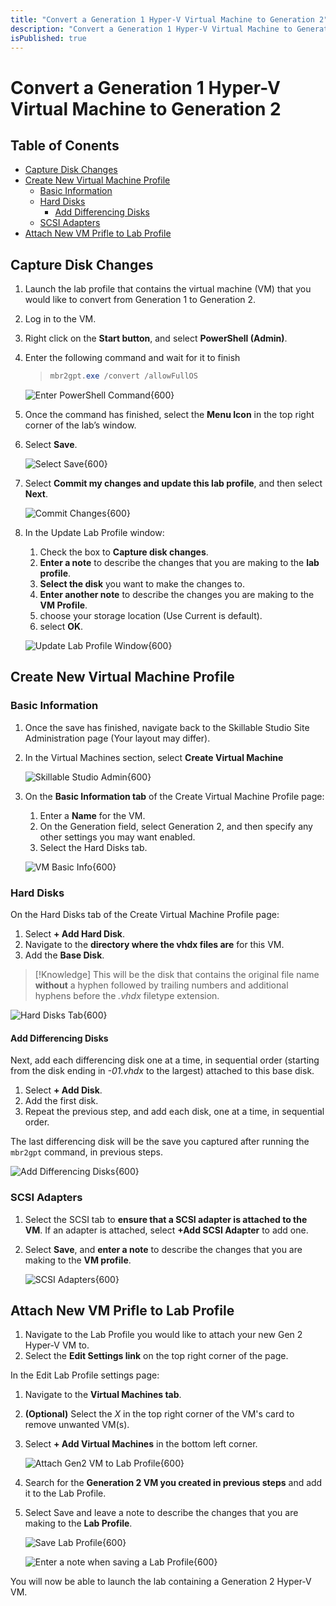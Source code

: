 ```yaml
---
title: "Convert a Generation 1 Hyper-V Virtual Machine to Generation 2"
description: "Convert a Generation 1 Hyper-V Virtual Machine to Generation 2 in Skillable Studio."
isPublished: true
---
```


# Convert a Generation 1 Hyper-V Virtual Machine to Generation 2

## Table of Conents

- [Capture Disk Changes](#capture-disk-changes)
- [Create New Virtual Machine Profile](#create-new-virtual-machine-profile)
  - [Basic Information](#basic-information)
  - [Hard Disks](#hard-disks)
    - [Add Differencing Disks](#add-differencing-disks)
  - [SCSI Adapters](#scsi-adapters)
- [Attach New VM Prifle to Lab Profile](#attach-new-vm-prifle-to-lab-profile)

## Capture Disk Changes

1. Launch the lab profile that contains the virtual machine (VM) that you would like to convert from Generation 1 to Generation 2.
1. Log in to the VM. 
1. Right click on the **Start button**, and select **PowerShell (Admin)**.
1. Enter the following command and wait for it to finish 

    > ```PowerShell
    > mbr2gpt.exe /convert /allowFullOS
    > ```

    ![Enter PowerShell Command](images/enter-powershell.png){600}

1. Once the command has finished, select the **Menu Icon** in the top right corner of the lab’s window.
1. Select **Save**.

    ![Select Save](images/select-save.png){600}

1. Select **Commit my changes and update this lab profile**, and then select **Next**.

    ![Commit Changes](images/commit-changes.png){600}

1. In the Update Lab Profile window: 
    1. Check the box to **Capture disk changes**.
    1. **Enter a note** to describe the changes that you are making to the **lab profile**.
    1. **Select the disk** you want to make the changes to.
    1. **Enter another note** to describe the changes you are making to the **VM Profile**.
    1. choose your storage location (Use Current is default).
    1. select **OK**.

    ![Update Lab Profile Window](images/update-lab-profile-window.png){600}

## Create New Virtual Machine Profile 

### Basic Information

1. Once the save has finished, navigate back to the Skillable Studio Site Administration page (Your layout may differ). 

1. In the Virtual Machines section, select **Create Virtual Machine**

    ![Skillable Studio Admin](images/skillable-admin.png){600}

1. On the **Basic Information tab** of the Create Virtual Machine Profile page:
    1. Enter a **Name** for the VM. 
    1. On the Generation field, select Generation 2, and then specify any other settings you may want enabled.
    1. Select the Hard Disks tab.

    ![VM Basic Info](images/vm-basic-info.png){600}

### Hard Disks

On the Hard Disks tab of the Create Virtual Machine Profile page: 
1. Select **+ Add Hard Disk**. 
1. Navigate to the **directory where the vhdx files are** for this VM.
1. Add the **Base Disk**. 
 
>[!Knowledge] This will be the disk that contains the original file name **without** a hyphen followed by trailing numbers and additional hyphens before the _.vhdx_ filetype extension.

 ![Hard Disks Tab](images/hard-disks-tab.png){600}

#### Add Differencing Disks 

Next, add each differencing disk one at a time, in sequential order (starting from the disk ending in _-01.vhdx_ to the largest) attached to this base disk. 

1. Select **+ Add Disk**. 
1. Add the first disk. 
1. Repeat the previous step, and add each disk, one at a time, in sequential order. 

The last differencing disk will be the save you captured after running the `mbr2gpt` command, in previous steps.

![Add Differencing Disks](images/add-vhds.png){600}

### SCSI Adapters

1. Select the SCSI tab to **ensure that a SCSI adapter is attached to the VM**. If an adapter is attached, select **+Add SCSI Adapter** to add one.
1. Select **Save**, and **enter a note** to describe the changes that you are making to the **VM profile**.

    ![SCSI Adapters](images/scsi-adapters.png){600}

## Attach New VM Prifle to Lab Profile 

1. Navigate to the Lab Profile you would like to attach your new Gen 2 Hyper-V VM to. 
1. Select the **Edit Settings link** on the top right corner of the page. 

In the Edit Lab Profile settings page:

 1. Navigate to the **Virtual Machines tab**.
 1. **(Optional)** Select the _X_ in the top right corner of the VM's card to remove unwanted VM(s).
 1. Select **+ Add Virtual Machines** in the bottom left corner.

    ![Attach Gen2 VM to Lab Profile](images/attach-gen2vm-to-lab-profilie.png){600}

1. Search for the **Generation 2 VM you created in previous steps** and add it to the Lab Profile. 

1. Select Save and leave a note to describe the changes that you are making to the **Lab Profile**.

    ![Save Lab Profile](images/save-lab-profile.png){600}

    ![Enter a note when saving a Lab Profile](images/save-lab-profile-leave-note.png){600}

You will now be able to launch the lab containing a Generation 2 Hyper-V VM.